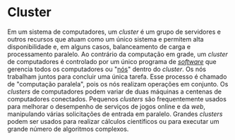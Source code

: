 # Cluster

Em um sistema de computadores, um _cluster_ é um grupo de servidores e outros recursos que atuam como um único sistema e permitem alta disponibilidade e, em alguns casos, balanceamento de carga e processamento paralelo. Ao contrário da computação em grade, um _cluster_ de computadores é controlado por um único programa de [_software_](Software.md) que gerencia todos os computadores ou "[nós](N%C3%B3.md)" dentro do _cluster_. Os nós trabalham juntos para concluir uma única tarefa. Esse processo é chamado de "computação paralela", pois os nós realizam operações em conjunto. Os _clusters_ de computadores podem variar de duas máquinas a centenas de computadores conectados. Pequenos _clusters_ são frequentemente usados para melhorar o desempenho de serviços de jogos online e da _web_, manipulando várias solicitações de entrada em paralelo. Grandes _clusters_ podem ser usados para realizar cálculos científicos ou para executar um grande número de algoritmos complexos.  


